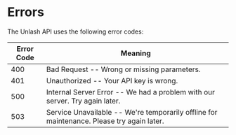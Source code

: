 # Errors

The Unlash API uses the following error codes:


Error Code | Meaning
---------- | -------
400 | Bad Request -- Wrong or missing parameters.
401 | Unauthorized -- Your API key is wrong.
500 | Internal Server Error -- We had a problem with our server. Try again later.
503 | Service Unavailable -- We're temporarily offline for maintenance. Please try again later.
